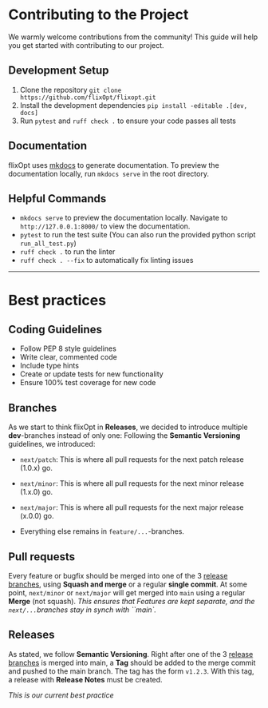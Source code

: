 # Contributing to the Project

We warmly welcome contributions from the community! This guide will help you get started with contributing to our project.

## Development Setup
1. Clone the repository `git clone https://github.com/flixOpt/flixopt.git`
2. Install the development dependencies `pip install -editable .[dev, docs]`
3. Run `pytest` and `ruff check .` to ensure your code passes all tests

## Documentation
flixOpt uses [mkdocs](https://www.mkdocs.org/) to generate documentation. To preview the documentation locally, run `mkdocs serve` in the root directory.

## Helpful Commands
- `mkdocs serve` to preview the documentation locally. Navigate to `http://127.0.0.1:8000/` to view the documentation.
- `pytest` to run the test suite (You can also run the provided python script `run_all_test.py`)
- `ruff check .` to run the linter
- `ruff check . --fix` to automatically fix linting issues

---
# Best practices

## Coding Guidelines

- Follow PEP 8 style guidelines
- Write clear, commented code
- Include type hints
- Create or update tests for new functionality
- Ensure 100% test coverage for new code

## Branches
As we start to think flixOpt in **Releases**, we decided to introduce multiple **dev**-branches instead of only one:
Following the **Semantic Versioning** guidelines, we introduced:
- `next/patch`: This is where all pull requests for the next patch release (1.0.x) go.  
- `next/minor`: This is where all pull requests for the next minor release (1.x.0) go.  
- `next/major`: This is where all pull requests for the next major release (x.0.0) go.

- Everything else remains in `feature/...`-branches.

## Pull requests
Every feature or bugfix should be merged into one of the 3 [release branches](#branches), using **Squash and merge** or a regular **single commit**.
At some point, `next/minor` or `next/major` will get merged into `main` using a regular **Merge**  (not squash).
*This ensures that Features are kept separate, and the `next/...`branches stay in synch with ``main`.*

## Releases
As stated, we follow **Semantic Versioning**.
Right after one of the 3 [release branches](#Branches) is merged into main, a **Tag** should be added to the merge commit and pushed to the main branch. The tag has the form `v1.2.3`.
With this tag,  a release with **Release Notes** must be created. 

*This is our current best practice*

